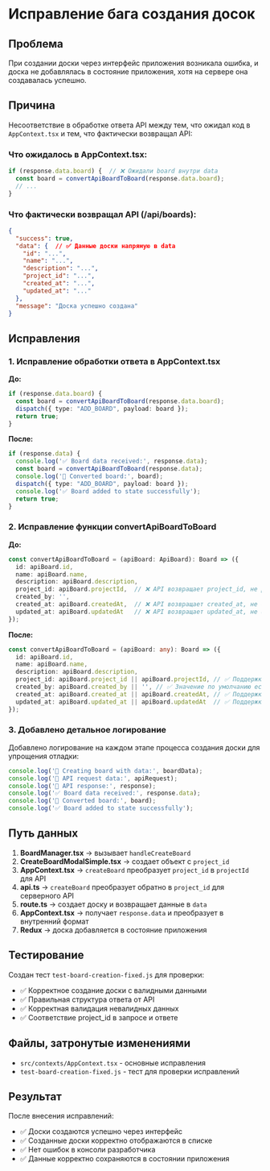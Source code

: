 # Исправление бага создания досок

## Проблема

При создании доски через интерфейс приложения возникала ошибка, и доска не добавлялась в состояние приложения, хотя на сервере она создавалась успешно.

## Причина

Несоответствие в обработке ответа API между тем, что ожидал код в `AppContext.tsx` и тем, что фактически возвращал API:

### Что ожидалось в AppContext.tsx:
```typescript
if (response.data.board) {  // ❌ Ожидали board внутри data
  const board = convertApiBoardToBoard(response.data.board);
  // ...
}
```

### Что фактически возвращал API (/api/boards):
```json
{
  "success": true,
  "data": {  // ✅ Данные доски напрямую в data
    "id": "...",
    "name": "...",
    "description": "...",
    "project_id": "...",
    "created_at": "...",
    "updated_at": "..."
  },
  "message": "Доска успешно создана"
}
```

## Исправления

### 1. Исправление обработки ответа в AppContext.tsx

**До:**
```typescript
if (response.data.board) {
  const board = convertApiBoardToBoard(response.data.board);
  dispatch({ type: "ADD_BOARD", payload: board });
  return true;
}
```

**После:**
```typescript
if (response.data) {
  console.log('✅ Board data received:', response.data);
  const board = convertApiBoardToBoard(response.data);
  console.log('🔄 Converted board:', board);
  dispatch({ type: "ADD_BOARD", payload: board });
  console.log('✅ Board added to state successfully');
  return true;
}
```

### 2. Исправление функции convertApiBoardToBoard

**До:**
```typescript
const convertApiBoardToBoard = (apiBoard: ApiBoard): Board => ({
  id: apiBoard.id,
  name: apiBoard.name,
  description: apiBoard.description,
  project_id: apiBoard.projectId,  // ❌ API возвращает project_id, не projectId
  created_by: '',
  created_at: apiBoard.createdAt,  // ❌ API возвращает created_at, не createdAt
  updated_at: apiBoard.updatedAt   // ❌ API возвращает updated_at, не updatedAt
});
```

**После:**
```typescript
const convertApiBoardToBoard = (apiBoard: any): Board => ({
  id: apiBoard.id,
  name: apiBoard.name,
  description: apiBoard.description,
  project_id: apiBoard.project_id || apiBoard.projectId, // ✅ Поддержка обоих форматов
  created_by: apiBoard.created_by || '', // ✅ Значение по умолчанию если не предоставлено
  created_at: apiBoard.created_at || apiBoard.createdAt, // ✅ Поддержка обоих форматов
  updated_at: apiBoard.updated_at || apiBoard.updatedAt  // ✅ Поддержка обоих форматов
});
```

### 3. Добавлено детальное логирование

Добавлено логирование на каждом этапе процесса создания доски для упрощения отладки:

```typescript
console.log('🔄 Creating board with data:', boardData);
console.log('📡 API request data:', apiRequest);
console.log('📨 API response:', response);
console.log('✅ Board data received:', response.data);
console.log('🔄 Converted board:', board);
console.log('✅ Board added to state successfully');
```

## Путь данных

1. **BoardManager.tsx** → вызывает `handleCreateBoard`
2. **CreateBoardModalSimple.tsx** → создает объект с `project_id`  
3. **AppContext.tsx** → `createBoard` преобразует `project_id` в `projectId` для API
4. **api.ts** → `createBoard` преобразует обратно в `project_id` для серверного API
5. **route.ts** → создает доску и возвращает данные в `data`
6. **AppContext.tsx** → получает `response.data` и преобразует в внутренний формат
7. **Redux** → доска добавляется в состояние приложения

## Тестирование

Создан тест `test-board-creation-fixed.js` для проверки:

- ✅ Корректное создание доски с валидными данными
- ✅ Правильная структура ответа от API  
- ✅ Корректная валидация невалидных данных
- ✅ Соответствие project_id в запросе и ответе

## Файлы, затронутые изменениями

- `src/contexts/AppContext.tsx` - основные исправления
- `test-board-creation-fixed.js` - тест для проверки исправлений

## Результат

После внесения исправлений:
- ✅ Доски создаются успешно через интерфейс
- ✅ Созданные доски корректно отображаются в списке
- ✅ Нет ошибок в консоли разработчика  
- ✅ Данные корректно сохраняются в состоянии приложения